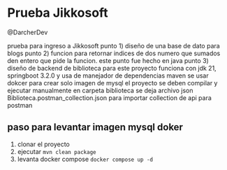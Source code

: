 # Prueba Jikkosoft
@DarcherDev

prueba para ingreso a Jikkosoft
punto 1) diseño de una base de dato para blogs
punto 2) funcion para retornar indices de dos numero que sumados den entero que pide la funcion.
	este punto fue hecho en java
punto 3) diseño de backend de biblioteca
	para este proyecto funciona con jdk 21, springboot 3.2.0 y usa de manejador de dependencias maven
	se usar dokcer para crear solo imagen de mysql
	el proyecto se deben compilar y ejecutar manualmente
 	en carpeta biblioteca se deja archivo json Biblioteca.postman_collection.json para importar collection de api para postman

## paso para levantar imagen mysql doker
1. clonar el proyecto
2. ejecutar ```mvn clean package```
3. levanta docker compose ```docker compose up -d```
